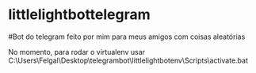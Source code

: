 # littlelightbottelegram

#Bot do telegram feito por mim para meus amigos com coisas aleatórias

No momento, para rodar o virtualenv usar C:\Users\Felgal\Desktop\telegrambot\littlelightbotenv\Scripts\activate.bat
